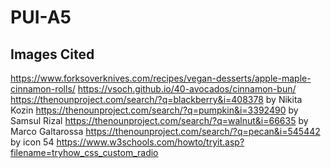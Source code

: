 # PUI-A5

## Images Cited
https://www.forksoverknives.com/recipes/vegan-desserts/apple-maple-cinnamon-rolls/
https://vsoch.github.io/40-avocados/cinnamon-bun/ 
https://thenounproject.com/search/?q=blackberry&i=408378 by Nikita Kozin
https://thenounproject.com/search/?q=pumpkin&i=3392490 by Samsul Rizal
https://thenounproject.com/search/?q=walnut&i=66635 by Marco Galtarossa
https://thenounproject.com/search/?q=pecan&i=545442 by icon 54
https://www.w3schools.com/howto/tryit.asp?filename=tryhow_css_custom_radio